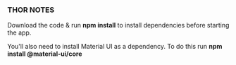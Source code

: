 ### THOR NOTES

Download the code & run **npm install** to install dependencies before starting the app.

You'll also need to install Material UI as a dependency. To do this run **npm install @material-ui/core**
